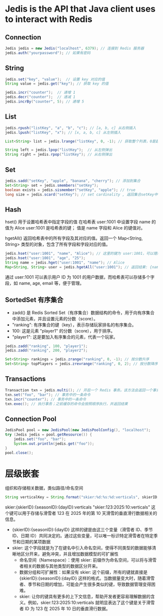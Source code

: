 # Jedis is the API that Java client uses to interact with Redis

## Connection

```java
Jedis jedis = new Jedis("localhost", 6379); // 连接到 Redis 服务器
jedis.auth("yourpassword"); // 如果有密码

```

## String

```java
jedis.set("key", "value");  // 设置 key 对应的值
String value = jedis.get("key"); // 获取 key 的值

jedis.incr("counter");  // 递增 1
jedis.decr("counter");  // 递减 1
jedis.incrBy("counter", 5); // 递增 5

```

## List

```java
jedis.rpush("listKey", "a", "b", "c"); // [a, b, c] 从右侧插入
jedis.lpush("listKey", "x"); // [x, a, b, c] 从左侧插入

List<String> list = jedis.lrange("listKey", 0, -1); // 获取整个列表，0是起始索引，-1是结束索引，表示到最后一个元素

String left = jedis.lpop("listKey");  // 从左侧弹出
String right = jedis.rpop("listKey"); // 从右侧弹出

```

## Set

```java
jedis.sadd("setKey", "apple", "banana", "cherry"); // 添加到集合
Set<String> set = jedis.smembers("setKey");
boolean exists = jedis.sismember("setKey", "apple"); // true
long size = jedis.scard("setKey"); // set cardinality , 返回集合setKey中的元素个数

```

## Hash

hset() 用于设置哈希表中指定字段的值
在哈希表 user:1001 中设置字段 name 的值为 Alice
user:1001 是哈希表的键； 值是 name 字段和 Alice 的键值对。

hgetAll() 返回哈希表中的所有字段及其对应的值。返回一个 Map<String, String> 类型的对象，包含了所有字段和字段对应的值。

```java
jedis.hset("user:1001", "name", "Alice"); // 这里的键为 user:1001，可以理解为一个用户的标识符。
jedis.hset("user:1001", "age", "25");
String name = jedis.hget("user:1001", "name"); // Alice
Map<String, String> user = jedis.hgetAll("user:1001"); // 返回结果: {name=Alice, age=25, email=alice@example.com}
```

通过 user:1001 可以表示用户 ID 为 1001 的用户数据，而哈希表可以存储多个字段，如 name, age, email 等，便于管理。

## SortedSet 有序集合

- zadd() 是 Redis Sorted Set（有序集合）数据结构的命令，用于向有序集合中添加元素，并且设置元素的分数（score）。
- "ranking": 有序集合的键（key），表示存储玩家排名的有序集合。
- 100: 这是元素 "player1" 的分数（score），用于排序。
- "player1": 这是要加入有序集合的元素，代表一个玩家。

```java
jedis.zadd("ranking", 100, "player1");
jedis.zadd("ranking", 200, "player2");

Set<String> rankings = jedis.zrange("ranking", 0, -1); // 按分数升序
Set<String> topPlayers = jedis.zrevrange("ranking", 0, 2); // 按分数降序，取元素从索引0到索引2，取前三

```

## Transactions

```java
Transaction txn = jedis.multi(); // 开启一个 Redis 事务。该方法会返回一个事务对象 txn，事务中的所有命令会被缓存在内存中，而不会立即执行。
txn.set("foo", "bar"); // 事务中的一条命令
txn.incr("counter"); // 事务中的一条命令
txn.exec(); // 执行事务；之前缓存的命令会按照顺序执行，并返回结果

```

## Connection Pool

```java
JedisPool pool = new JedisPool(new JedisPoolConfig(), "localhost");
try (Jedis jedis = pool.getResource()) {
    jedis.set("foo", "bar");
    System.out.println(jedis.get("foo"));
}
pool.close();

```

# 层级嵌套

组织和存储相关数据，类似路径/命名空间

```java
String verticalKey = String.format("skier:%d:%s:%d:verticals", skierID, seasonID, dayID);
```

skier:{skierID}:{seasonID}:{dayID}:verticals
"skier:123:2025:10:verticals"
这个键可以用于存储与滑雪者 123 在 2025 年的第 10 天滑雪的垂直滑行数据相关的信息。

- {skierID}:{seasonID}:{dayID} 这样的键是由这三个变量（滑雪者 ID、季节 ID、日期 ID）共同决定的。通过这些变量，可以唯一标识特定滑雪者在特定季节和日期的某项数据
- skier: 这个字段就是为了在键名中引入命名空间，使得不同类型的数据能够清晰地区分开来，避免冲突，并且增加数据模型的可扩展性
  - 命名空间（Namespace）：使用 skier: 前缀作为命名空间，可以将与滑雪者相关的数据与其他类型的数据区分开来。
  - 数据分组和可扩展性：如果没有 skier: 这个前缀，所有的键就直接是 {skierID}:{seasonID}:{dayID} 这样的格式。当数据量变大时，随着滑雪者、季节和日期的增加，可能会产生很多类似的键，导致数据管理变得困难。
  - skier: 让你的键具有更多的上下文信息，帮助开发者更容易理解数据的含义。例如，skier:123:2025:10:verticals 就明显表达了这个键是关于滑雪者 ID 为 123 在 2025 年 10 日的垂直滑行数据。
